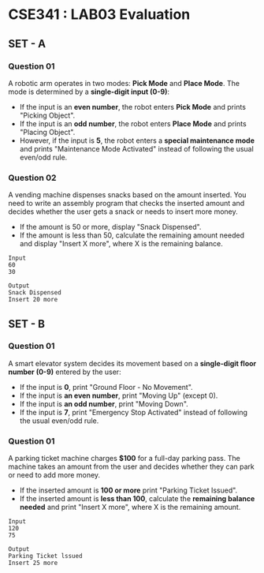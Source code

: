 # CSE341 : LAB03 Evaluation

## SET - A

### Question 01

A robotic arm operates in two modes: **Pick Mode** and **Place Mode**. The mode is determined by a **single-digit input (0-9)**:
- If the input is an **even number**, the robot enters **Pick Mode** and prints "Picking Object".
- If the input is an **odd number**, the robot enters **Place Mode** and prints "Placing Object".
- However, if the input is **5**, the robot enters a **special maintenance mode** and prints "Maintenance Mode Activated" instead of following the usual even/odd rule.

### Question 02
A vending machine dispenses snacks based on the amount inserted. You need to write an assembly program that checks the inserted amount and decides whether the user gets a snack or needs to insert more money.

- If the amount is 50 or more, display "Snack Dispensed".
- If the amount is less than 50, calculate the remaining amount needed and display "Insert X more", where X is the remaining balance.
```
Input
60
30

Output
Snack Dispensed
Insert 20 more
```

## SET - B

### Question 01
A smart elevator system decides its movement based on a **single-digit floor number (0-9)** entered by the user:

- If the input is **0**, print "Ground Floor - No Movement".
- If the input is **an even number**, print "Moving Up" (except 0).
- If the input is **an odd number**, print "Moving Down".
- If the input is **7**, print "Emergency Stop Activated" instead of following the usual even/odd rule.

### Question 01
A parking ticket machine charges **$100** for a full-day parking pass. The machine takes an amount from the user and decides whether they can park or need to add more money.

- If the inserted amount is **100 or more** print "Parking Ticket Issued".
- If the inserted amount is **less than 100**, calculate the **remaining balance needed** and print "Insert X more", where X is the remaining amount.
```
Input
120
75

Output
Parking Ticket lssued
Insert 25 more
```
